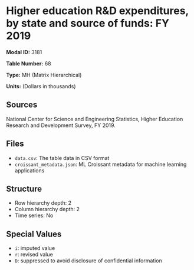 # Higher education R&D expenditures, by state and source of funds: FY 2019

**Modal ID:** 3181

**Table Number:** 68

**Type:** MH (Matrix Hierarchical)

**Units:** (Dollars in thousands)

## Sources

National Center for Science and Engineering Statistics, Higher Education Research and Development Survey, FY 2019.

## Files

- `data.csv`: The table data in CSV format
- `croissant_metadata.json`: ML Croissant metadata for machine learning applications

## Structure

- Row hierarchy depth: 2
- Column hierarchy depth: 2
- Time series: No

## Special Values

- `i`: imputed value
- `r`: revised value
- `D`: suppressed to avoid disclosure of confidential information
